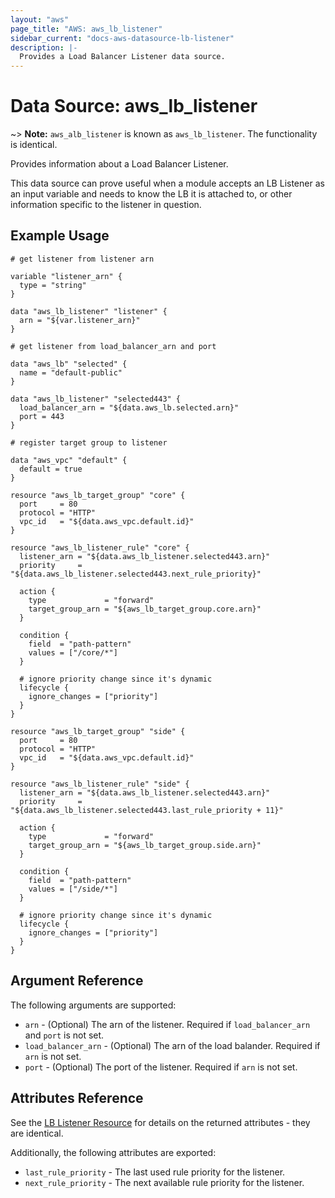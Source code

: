 ```yaml
---
layout: "aws"
page_title: "AWS: aws_lb_listener"
sidebar_current: "docs-aws-datasource-lb-listener"
description: |-
  Provides a Load Balancer Listener data source.
---
```


# Data Source: aws_lb_listener

~> **Note:** `aws_alb_listener` is known as `aws_lb_listener`. The functionality is identical.

Provides information about a Load Balancer Listener.

This data source can prove useful when a module accepts an LB Listener as an
input variable and needs to know the LB it is attached to, or other
information specific to the listener in question.

## Example Usage

```hcl
# get listener from listener arn

variable "listener_arn" {
  type = "string"
}

data "aws_lb_listener" "listener" {
  arn = "${var.listener_arn}"
}

# get listener from load_balancer_arn and port

data "aws_lb" "selected" {
  name = "default-public"
}

data "aws_lb_listener" "selected443" {
  load_balancer_arn = "${data.aws_lb.selected.arn}"
  port = 443
}

# register target group to listener

data "aws_vpc" "default" {
  default = true
}

resource "aws_lb_target_group" "core" {
  port     = 80
  protocol = "HTTP"
  vpc_id   = "${data.aws_vpc.default.id}"
}

resource "aws_lb_listener_rule" "core" {
  listener_arn = "${data.aws_lb_listener.selected443.arn}"
  priority     = "${data.aws_lb_listener.selected443.next_rule_priority}"

  action {
    type             = "forward"
    target_group_arn = "${aws_lb_target_group.core.arn}"
  }

  condition {
    field  = "path-pattern"
    values = ["/core/*"]
  }

  # ignore priority change since it's dynamic
  lifecycle {
    ignore_changes = ["priority"]
  }
}

resource "aws_lb_target_group" "side" {
  port     = 80
  protocol = "HTTP"
  vpc_id   = "${data.aws_vpc.default.id}"
}

resource "aws_lb_listener_rule" "side" {
  listener_arn = "${data.aws_lb_listener.selected443.arn}"
  priority     = "${data.aws_lb_listener.selected443.last_rule_priority + 11}"

  action {
    type             = "forward"
    target_group_arn = "${aws_lb_target_group.side.arn}"
  }

  condition {
    field  = "path-pattern"
    values = ["/side/*"]
  }

  # ignore priority change since it's dynamic
  lifecycle {
    ignore_changes = ["priority"]
  }
}

```

## Argument Reference

The following arguments are supported:

* `arn` - (Optional) The arn of the listener. Required if `load_balancer_arn` and `port` is not set.
* `load_balancer_arn` - (Optional) The arn of the load balander. Required if `arn` is not set.
* `port` - (Optional) The port of the listener. Required if `arn` is not set.

## Attributes Reference

See the [LB Listener Resource](/docs/providers/aws/r/lb_listener.html) for details on the returned attributes - they are identical.

Additionally, the following attributes are exported:

* `last_rule_priority` - The last used rule priority for the listener.
* `next_rule_priority` - The next available rule priority for the listener.
